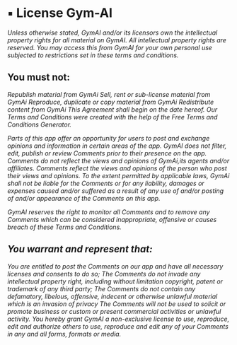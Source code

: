 # ▪ License Gym-AI

_Unless otherwise stated, GymAI and/or its licensors own the intellectual property rights for all material on GymAI. All intellectual property rights are reserved. You may access this from GymAI for your own personal use subjected to restrictions set in these terms and conditions._

## You must not:

_Republish material from GymAi Sell, rent or sub-license material from GymAi Reproduce, duplicate or copy material from GymAi Redistribute content from GymAi This Agreement shall begin on the date hereof. Our Terms and Conditions were created with the help of the Free Terms and Conditions Generator._

_Parts of this app offer an opportunity for users to post and exchange opinions and information in certain areas of the app. GymAI does not filter, edit, publish or review Comments prior to their presence on the app. Comments do not reflect the views and opinions of GymAi,its agents and/or affiliates. Comments reflect the views and opinions of the person who post their views and opinions. To the extent permitted by applicable laws, GymAi shall not be liable for the Comments or for any liability, damages or expenses caused and/or suffered as a result of any use of and/or posting of and/or appearance of the Comments on this app._

_GymAI reserves the right to monitor all Comments and to remove any Comments which can be considered inappropriate, offensive or causes breach of these Terms and Conditions._

## _You warrant and represent that:_

_You are entitled to post the Comments on our app and have all necessary licenses and consents to do so; The Comments do not invade any intellectual property right, including without limitation copyright, patent or trademark of any third party; The Comments do not contain any defamatory, libelous, offensive, indecent or otherwise unlawful material which is an invasion of privacy The Comments will not be used to solicit or promote business or custom or present commercial activities or unlawful activity. You hereby grant GymAI a non-exclusive license to use, reproduce, edit and authorize others to use, reproduce and edit any of your Comments in any and all forms, formats or media._
